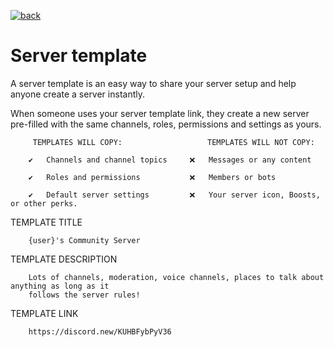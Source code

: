 [![back](https://cdn.discordapp.com/emojis/887168885747511396)](https://reper2.github.io/Downloadable-Files/discord/guilds/771861170256085023)

# Server template
A server template is an easy way to share your server setup and help anyone create a server instantly.

When someone uses your server template link, they create a new server pre-filled with the same channels, roles,
permissions and settings as yours.
	
		 TEMPLATES WILL COPY:					TEMPLATES WILL NOT COPY:
		
		✔	Channels and channel topics		❌	Messages or any content
		
		✔	Roles and permissions			❌	Members or bots
		
		✔	Default server settings			❌	Your server icon, Boosts, or other perks.

 
TEMPLATE TITLE
		
		{user}'s Community Server
		
 TEMPLATE DESCRIPTION
 
		Lots of channels, moderation, voice channels, places to talk about anything as long as it
		follows the server rules!
		
 TEMPLATE LINK
 
		https://discord.new/KUHBFybPyV36
